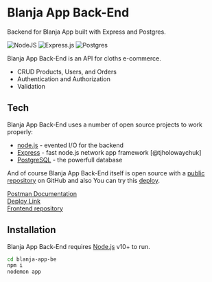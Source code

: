 # Blanja App Back-End

Backend for Blanja App built with Express and Postgres.

![NodeJS](https://img.shields.io/badge/node.js-6DA55F?style=for-the-badge&logo=node.js&logoColor=white) ![Express.js](https://img.shields.io/badge/express.js-%23404d59.svg?style=for-the-badge&logo=express&logoColor=%2361DAFB) ![Postgres](https://img.shields.io/badge/postgres-%23316192.svg?style=for-the-badge&logo=postgresql&logoColor=white)

Blanja App Back-End is an API for cloths e-commerce.

- CRUD Products, Users, and Orders
- Authentication and Authorization
- Validation

## Tech

Blanja App Back-End uses a number of open source projects to work properly:

- [node.js](https://nodejs.org/) - evented I/O for the backend
- [Express](https://expressjs.com/) - fast node.js network app framework [@tjholowaychuk]
- [PostgreSQL](https://www.postgresql.org/) - the powerfull database

And of course Blanja App Back-End itself is open source with a [public repository](https://github.com/alkarim99) on GitHub and also You can try this [deploy](https://erin-shiny-newt.cyclic.app/).

[Postman Documentation](https://documenter.getpostman.com/view/20247883/2s946k6WDF) <br>
[Deploy Link](https://blanja-fe-zeta.vercel.app) <br>
[Frontend repository](https://github.com/alkarim99/blanja)

## Installation

Blanja App Back-End requires [Node.js](https://nodejs.org/) v10+ to run.

```sh
cd blanja-app-be
npm i
nodemon app
```
